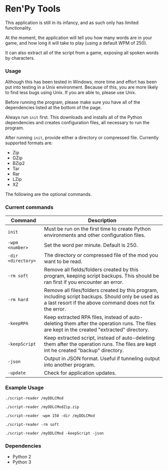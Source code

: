 # Ren'Py Tools

This application is still in its infancy, and as such only has limited functionality.

At the moment, the application will tell you how many words are in your game, and how long it will take to play (using a default WPM of 250).

It can also extract all of the script from a game, exposing all spoken words by characters.


### Usage

Although this has been tested in Windows, more time and effort has been put into testing in a Unix environment. Because of this, you are more likely to find less bugs using Unix. If you are able to, please use Unix.

Before running the program, please make sure you have all of the dependencies listed at the bottom of the page. 

Always run ``init`` first. This downloads and installs all of the Python dependencies and creates configuration files, all necessary to run the program.

After running ``init``, provide either a directory or compressed file. Currently supported formats are:
- Zip
- GZip
- BZip2
- Tar
- Rar
- LZip
- XZ

The following are the optional commands.

### Current commands

| Command              | Description                                                                                                                                                   |
|----------------------|---------------------------------------------------------------------------------------------------------------------------------------------------------------|
| ``init``             | Must be run on the first time to create Python environments and other configuration files.                                                                    |
| ``-wpm <number>``    | Set the word per minute. Default is 250.                                                                                                                      |
| ``-dir <directory>`` | The directory or compressed file of the mod you want to be read.                                                                                              |
| ``-rm soft``         | Remove all fields/folders created by this program, keeping script backups. This should be ran first if you encounter an error.                                |
| ``-rm hard``         | Remove all files/folders created by this program, including script backups. Should only be used as a last resort if the above command does not fix the error. |
| ``-keepRPA``         | Keep extracted RPA files, instead of auto-deleting them after the operation runs. The files are kept in the created "extracted" directory.                    |
| ``-keepScript``      | Keep extracted script, instead of auto-deleting them after the operation runs. The files are kept int he created "backup" directory.                          |
| ``-json``            | Output in JSON format. Useful if tunneling output into another program.                                                                                       |
| ``-update``          | Check for application updates.                                                                                                                                |

### Example Usage

``./script-reader /myDDLCMod``

``./script-reader /myDDLCModZip.zip``

``./script-reader -wpm 150 -dir /myDDLCMod``

``./script-reader -rm soft``

``./script-reader /myDDLCMod -keepScript -json``

### Dependencies

- Python 2
- Python 3